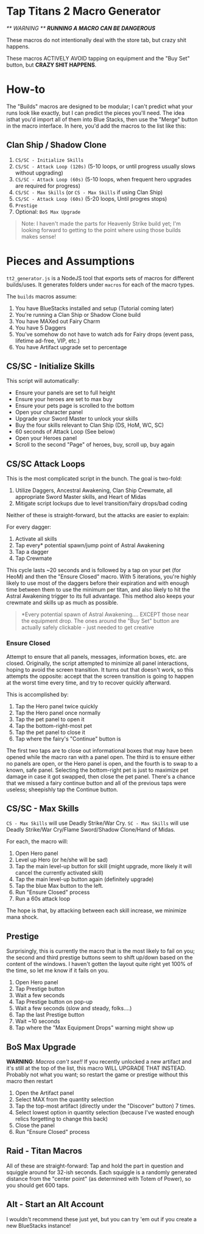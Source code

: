 # Tap Titans 2 Macro Generator


_** WARNING **_
_**RUNNING A MACRO CAN BE DANGEROUS**_

These macros do not intentionally deal with the store tab, but crazy shit happens.

These macros ACTIVELY AVOID tapping on equipment and the "Buy Set" button, but __CRAZY SHIT HAPPENS__.

# How-to

The "Builds" macros are designed to be modular; I can't predict what your runs look like exactly, but I can predict the
pieces you'll need. The idea isthat you'd import all of them into Blue Stacks, then use the "Merge" button in the macro
interface. In here, you'd add the macros to the list like this:

## Clan Ship / Shadow Clone
1. `CS/SC - Initialize Skills`
1. `CS/SC - Attack Loop (120s)` (5-10 loops, or until progress usually slows without upgrading)
1. `CS/SC - Attack Loop (60s)` (5-10 loops, when frequent hero upgrades are required for progress)
1. `CS/SC - Max Skills` (or `CS - Max Skills` if using Clan Ship)
1. `CS/SC - Attack Loop (60s)` (5-20 loops, Until progres stops)
1. `Prestige`
1. Optional: `BoS Max Upgrade`

> Note: I haven't made the parts for Heavenly Strike build yet; I'm looking forward to getting to the point where using
those builds makes sense!

# Pieces and Assumptions

`tt2_generator.js` is a NodeJS tool that exports sets of macros for different builds/uses. It generates folders under
`macros` for each of the macro types.

The `builds` macros assume:
1. You have BlueStacks installed and setup (Tutorial coming later)
1. You're running a Clan Ship or Shadow Clone build
1. You have MAXed out Fairy Charm
1. You have 5 Daggers
1. You've somehow do not have to watch ads for Fairy drops (event pass, lifetime ad-free, VIP, etc.)
1. You have Artifact upgrade set to percentage

## CS/SC - Initialize Skills

This script will automatically:

- Ensure your panels are set to full height
- Ensure your heroes are set to max buy
- Ensure your pets page is scrolled to the bottom
- Open your character panel
- Upgrade your Sword Master to unlock your skills
- Buy the four skills relevant to Clan Ship (DS, HoM, WC, SC)
- 60 seconds of Attack Loop (See below)
- Open your Heroes panel
- Scroll to the second "Page" of heroes, buy, scroll up, buy again

## CS/SC Attack Loops

This is the most complicated script in the bunch. The goal is two-fold:

1. Utilize Daggers, Ancestral Awakening, Clan Ship Crewmate, all appropriate Sword Master skills, and Heart of Midas
1. Mitigate script lockups due to level transition/fairy drops/bad coding

Neither of these is straight-forward, but the attacks are easier to explain:

For every dagger:
1. Activate all skills
1. Tap every\* potential spawn/jump point of Astral Awakening
1. Tap a dagger
1. Tap Crewmate

This cycle lasts ~20 seconds and is followed by a tap on your pet (for HeoM) and then the "Ensure Closed" macro. With 5 iterations, you're highly likely to use most of the daggers before their expiration and with enough time between them to use the minimum per titan, and also likely to hit the Astral Awakening trigger to its full advantage. This method also keeps your crewmate and skills up as much as possible.

> \*Every potential spawn of Astral Awakening.... EXCEPT those near the equipment drop. The ones around the "Buy Set"
> button are actually safely clickable - just needed to get creative

### Ensure Closed

Attempt to ensure that all panels, messages, information boxes, etc. are closed. Originally, the script attempted to minimize all panel interactions, hoping to avoid the screen transition. It turns out that doesn't work, so this attempts the opposite: accept that the screen transition is going to happen at the worst time every time, and try to recover quickly afterward.

This is accomplished by:

1. Tap the Hero panel twice quickly
1. Tap the Hero panel once normally
1. Tap the pet panel to open it
1. Tap the bottom-right-most pet
1. Tap the pet panel to close it
1. Tap where the fairy's "Continue" button is

The first two taps are to close out informational boxes that may have been opened while the macro ran with a panel open. The third is to ensure either no panels are open, or the Hero panel is open, and the fourth is to swap to a known, safe panel. Selecting the bottom-right pet is just to maximize pet damage in case it got swapped, then close the pet panel. There's a chance that we missed a fairy continue button and all of the previous taps were useless; sheepishly tap the Continue button.

## CS/SC - Max Skills

`CS - Max Skills` will use Deadly Strike/War Cry.
`SC - Max Skills` will use Deadly Strike/War Cry/Flame Sword/Shadow Clone/Hand of Midas.

For each, the macro will:

1. Open Hero panel
1. Level up Hero (or he/she will be sad)
1. Tap the main level-up button for skill (might upgrade, more likely it will cancel the currently activated skill)
1. Tap the main level-up button again (definitely upgrade)
1. Tap the blue Max button to the left.
1. Run "Ensure Closed" process
1. Run a 60s attack loop

The hope is that, by attacking between each skill increase, we minimize mana shock.

## Prestige

Surprisingly, this is currently the macro that is the most likely to fail on you; the second and third prestige buttons seem to shift up/down based on the content of the windows. I haven't gotten the layout quite right yet 100% of the time, so let me know if it fails on you.

1. Open Hero panel
1. Tap Prestige button
1. Wait a few seconds
1. Tap Prestige button on pop-up
1. Wait a few seconds (slow and steady, folks....)
1. Tap the last Prestige button
1. Wait ~10 seconds
1. Tap where the "Max Equipment Drops" warning might show up

## BoS Max Upgrade

**WARNING**: *Macros can't see!!* If you recently unlocked a new artifact and it's still at the top of the list, this macro WILL UPGRADE THAT INSTEAD. Probably not what you want; so restart the game or prestige without this macro then restart

1. Open the Artifact panel
1. Select MAX from the quantity selection
1. Tap the top-most artifact (directly under the "Discover" button) 7 times.
1. Select lowest option in quantity selection (because I've wasted enough relics forgetting to change this back)
1. Close the panel
1. Run "Ensure Closed" process

## Raid - Titan Macros

All of these are straight-forward: Tap and hold the part in question and squiggle around for 32-ish seconds. Each squiggle is a randomly generated distance from the "center point" (as determined with Totem of Power), so you should get 600 taps.

## Alt - Start an Alt Account

I wouldn't recommend these just yet, but you can try 'em out if you create a new BlueStacks instance!
